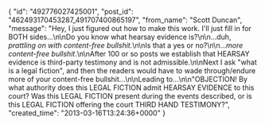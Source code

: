  {
   "id": "492776027425001",
   "post_id": "462493170453287_491707400865197",
   "from_name": "Scott Duncan",
   "message": "Hey, I just figured out how to make this work. I'll just fill in for BOTH sides...\n\nDo you know what hearsay evidence is?\n\n...duh, *prattling on with content-free bullshit.*\n\nIs that a yes or no?\n\n...*more content-free bullshit*.\n\nAfter 100 or so posts we establish that HEARSAY evidence is third-party testimony  and is not admissible.\n\nNext I ask \"what is a legal fiction\", and then the readers would have to wade through/endure more of your content-free bullshit...\n\nLeading to...\n\n\"OBJECTION! By what authority does this LEGAL FICTION admit HEARSAY EVIDENCE to this court? Was this LEGAL FICTION present during the events described, or is this LEGAL FICTION offering the court THIRD HAND TESTIMONY?",
   "created_time": "2013-03-16T13:24:36+0000"
 }
